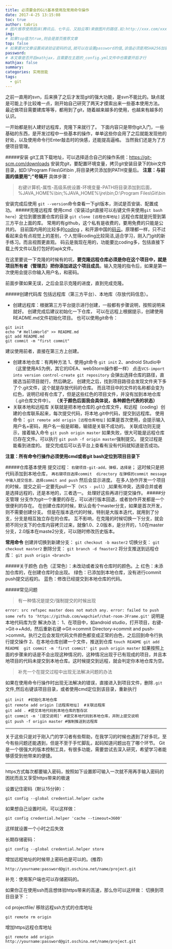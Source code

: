 ```yaml
---
title: 必须要会的Git基本使用及常用命令操作
date: 2017-4-25 13:15:08
toc: true
author: tabris
# 图片推荐使用图床(腾讯云、七牛云、又拍云等)来做图片的路径.如:http://xxx.com/xxx.jpg
img: 
# 如果top值为true,则会是首页推荐文章
top: false
# 如果要对文章设置阅读验证密码的话,就可以在设置password的值,该值必须是用SHA256加密后的密码,防止被他人识破
password: 
# 本文章是否开启mathjax，且需要在主题的_config.yml文件中也需要开启才行
mathjax: false
summary: 
categories: 实用技能
tags:
  - git
---
```


之前一直用的svn，后来换了之后才发现git的强大功能，是svn不能比的。缺点就是可能上手比较难一点，刚开始自己研究了两天才摸索出来一些基本使用方法。
最近做项目需要建库等等，都用到了git，随着越来越多的使用，也越来有越多的认识。
<!-- more -->
一开始都是别人建好远程库，克隆下来就行了。
下面内容只是带你git入门，一些基础的东西，是开发过程中一些基本的操作，单单这些你会用了之后就能发现他的好处，以及使用命令行Enter敲击时的快感，还能提高逼格。
当然我们还是为了方便项目管理。

#####安装
git工具下载地址，可以选择适合自己的操作系统：https://git-scm.com/downloads
安装完git，要配置环境变量，拷贝git安装目录下的bin文件目录，如D:\Program Files\Git\bin
,将目录拷贝添加到PATH变量后。
__注意：与前面的值要用“;”号隔开__
具体步骤：
> 右键计算机-属性-高级系统设置-环境变量-PATH将目录添加到后面，%JAVA_HOME%\bin;%JAVA_HOME%\jre\bin;D:\Program Files\Git\bin

安装完成后使用 ``git --version``命令查看一下git版本，测试是否安装、配置成功。
#####克隆远程库
使用cmd（安装过git直接可以右键文件夹使用``git bash here``）定位到要放置仓库的目录
``git clone [远程仓库地址]``
远程仓库就是托管到第三方平台上面的库。
常用的有github，这个私有是收费的，要用免费的只能是公共的。
目前国内用的比较多的[coding](https://coding.net/) ，和开源中国的[码云](http://git.oschina.net/)。原理都一样，只不过看起来会有点视觉上的差别，个人觉得coding比较简洁,适合学习，刚入门git的新手练习。而且视图更直观。
码云是我现在用的，功能要比coding多，包括直接下载上传文件以及打包好的apk文件。

在这里要说一下克隆的时候有的坑，__要克隆远程仓库必须是你在这个项目中，就是项目所有者（管理员）把你添加进这个项目成员__。输入克隆的指令后，如果是第一次使用会提示你输入用户名，和密码。

前面步骤如果无误，之后会显示克隆的进度，直到完成克隆。

#####创建代码库
包括远程库（第三方平台）、本地库（存放代码信息）。
- 创建远程库：根据第三方平台提示进行创建，一般都有步骤说明，按照说明来就好。
创建完成后建议初始化一下仓库，
可以在远程上根据提示，创建使用README.md文件初始化项目。
也可以使用git命令：
```
git init
echo "# HelloWorld" >> README.md
git add README.md
git commit -m "first commit"
```
建议使用前者，直接在第三方上创建。
- 创建本地仓库：有两种方法
1、使用git命令
``git init``
2、android Studio中（这里使用AS为例，其它的IDEA、webStorm操作都一样）
点击``VCS-import into version control-create git repository``
会弹出选择仓库的路径，直接选当前项目就行，然后确定。
创建完之后，找到项目路径会发现文件夹下多了个.git文件，这个就是存放代码的仓库。
而且项目中的文件的名称都会变为红色，说明已经有仓库了，但是这些红色的项目文件，并没有加到本地仓库（.git仓库文件中）。
__（关于颜色后面我会具体说，各种颜色代表的状态）__
- 关联本地和远程库
关联就是把本地仓库的.git仓库文件，和远程（coding）创建的仓库联系起来，每次提交代码，将本地.git中代码，提交到远程库。
使用命令：
``git remote add origin [远程仓库地址]``
如果是首次使用，会提示输入用户名+密码，用户名一般是邮箱，输错是关联不成功的。
关联成功则无提示，接着输入命令
``git push origin master``
如果失败，很大可能是远程仓库已存在文件。可以执行
``git push -f origin master``强制提交。
提交过程是能看到进度的。
提交完成后可以去平台上查看有没有代码就知道是否成功。



__注意：所有命令行操作必须使用cmd或者git bash定位到项目目录下__

#####仓库基本使用
提交过程：
``右键项目-git-add，弹框，选择是``；
这时候只是把代码添加到本地仓库，
``再右键项目选择commit  directory 在弹框的commit message中输入提交信息，选择commit and push``
然后会显示进度。
在多人协作开发一个项目的时候，提交之前一定要先pull一下（``VCS - pull``）,如果有冲突，选择合并或者是选择远程的，还是本地的，三者选一。
处理好这些再进行提交操作。
#####分支管理
分支作为git一个重要的存在，可以进行版本回退，或者协作开发都是一个很便利的存在。
在创建仓库的时候，默认会有个master分支，如果是首次开发，则不需要创建分支。
但是在版本迭代的时候，特别是大版本迭代，就用到了分支，分支是相互独立存在的仓库。
互不影响，在克隆的时候切换一下分支，就会把不同分支下的仓库内容拷贝过来，就像1.0、2.0版本，是分开的，1.0在master分支，2.0版本在maste2分支，可以随时修改历史版本。

__常用命令__
创建并切换到新建分支：
``git checkout -b master2``
切换分支：
``git checkout master2``
删除分支：
``git branch -d fmaster2``
将分支推送到远程仓库：
``git push origin <branch>``

#####关于颜色
白色（正常色）：未改动或者没有仓库时的颜色。上
红色：未添加仓库的，在创建仓库时会出现。
绿色：已添加到本地仓库，没有进行commit push提交远程的。
蓝色：修改已经提交到本地仓库的代码。


#####常见问题

>有一种情况是提交/强制提交的时候出现

``
error: src refspec master does not match any.
error: failed to push some refs to 'https://github.com/wapchief/chat-room-JFrame.git'
``
说明是本地代码库为空
解决办法：
1、在项目中，如android studio，打开项目，右键->Git->+Add，然后重新右键->Git->commit Directory->commit and push->commit。执行之后会发现代码文件颜色都变成正常的白色，之后回到命令行执行提交操作
2、在本地仓库创建一个文件，推送到仓库
``touch README
git add README 
git commit -m 'first commit'
git push origin master``
如果按照上面的步骤来的话是不会出现这种情况的，这种情况出现于已有现成的项目，并且本地项目的代码未提交到本地仓库。这时候提交到远程，就会判定你本地仓库为空。

> 补充一个在提交过程中出现无法解决问题的办法

如果在使用命令行操作时出现无法解决的错误，直接进入到项目文件，删除``.git``文件,然后右键该项目目录，或者使用cmd定位到该目录，重新执行
```
git init  #初始化本地仓库
git remote add origin [远程库地址]  #关联远程库
git add . #提交本地代码到本地仓库的暂存区
git commit -m '[提交说明]' #提交本地代码到本地仓库，并附上提交说明
git push -f origin master #强制推送到远程库
```
___
关于这些只是对于刚入门的学习者有些帮助，在我学习的时候也遇到了好多坑，至今有些问题还能遇到，但是不至于手忙脚乱，起码知道问题出在了哪个环节。
Git是一个很强大的版本控制工具，有很多功能，需要尝试去深入研究，希望学习者能够感受到他带来的便捷。

----

https方式每次都要输入密码，按照如下设置即可输入一次就不用再手输入密码的困扰而且又享受https带来的极速

设置记住密码（默认15分钟）：

```shell
git config --global credential.helper cache
```


如果想自己设置时间，可以这样做：

```shell
git config credential.helper 'cache --timeout=3600'
```

这样就设置一个小时之后失效

长期存储密码：

```shell
git config --global credential.helper store
```


增加远程地址的时候带上密码也是可以的。(推荐)

```shell
http://yourname:password@git.oschina.net/name/project.git
```


补充：使用客户端也可以存储密码的。



如果你正在使用ssh而且想体验https带来的高速，那么你可以这样做： 切换到项目目录下 ：

cd projectfile/
移除远程ssh方式的仓库地址

```shell
git remote rm origin
```


增加https远程仓库地址

```shell
git remote add origin http://yourname:password@git.oschina.net/name/project.git
```



